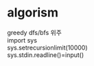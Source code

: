 # algorism
greedy dfs/bfs 위주  
import sys  
sys.setrecursionlimit(10000)  
sys.stdin.readline()=input()


